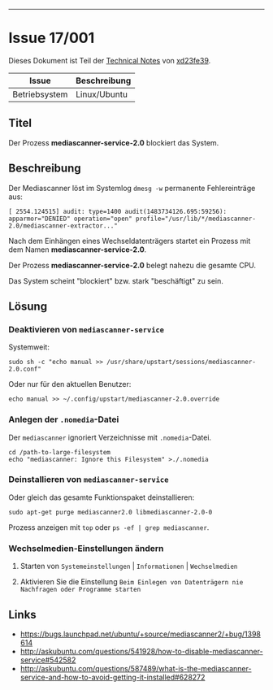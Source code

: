 [IMG001]: res/md.png
[LNK001]: ../../README.md
[LNK002]: xd23fe39@yahoo.de

* * *

# Issue 17/001

Dieses Dokument ist Teil der [Technical Notes][LNK001] von [xd23fe39][LNK002].

Issue             |Beschreibung
------------------|------------------------
Betriebsystem     |Linux/Ubuntu


## Titel

Der Prozess **mediascanner-service-2.0** blockiert das System.

## Beschreibung

Der Mediascanner löst im Systemlog `dmesg -w` permanente Fehlereinträge aus:

`[ 2554.124515] audit: type=1400 audit(1483734126.695:59256): apparmor="DENIED" operation="open" profile="/usr/lib/*/mediascanner-2.0/mediascanner-extractor..."`

Nach dem Einhängen eines Wechseldatenträgers startet ein Prozess mit dem Namen
**mediascanner-service-2.0**.

Der Prozess **mediascanner-service-2.0** belegt nahezu die gesamte CPU.

Das System scheint "blockiert" bzw. stark "beschäftigt" zu sein.

## Lösung

### Deaktivieren von `mediascanner-service`

Systemweit:

```
sudo sh -c "echo manual >> /usr/share/upstart/sessions/mediascanner-2.0.conf"
```

Oder nur für den aktuellen Benutzer:

```
echo manual >> ~/.config/upstart/mediascanner-2.0.override
```


### Anlegen der `.nomedia`-Datei

Der `mediascanner` ignoriert Verzeichnisse mit `.nomedia`-Datei.

```
cd /path-to-large-filesystem
echo "mediascanner: Ignore this Filesystem" >./.nomedia
```

### Deinstallieren von `mediascanner-service`

Oder gleich das gesamte Funktionspaket deinstallieren:

```
sudo apt-get purge mediascanner2.0 libmediascanner-2.0-0
```

Prozess anzeigen mit `top` oder `ps -ef | grep mediascanner`.


### Wechselmedien-Einstellungen ändern

1. Starten von `Systemeinstellungen` | `Informationen` | `Wechselmedien`

2. Aktivieren Sie die Einstellung `Beim Einlegen von Datenträgern nie Nachfragen oder Programme starten`



## Links

- <https://bugs.launchpad.net/ubuntu/+source/mediascanner2/+bug/1398614>
- <http://askubuntu.com/questions/541928/how-to-disable-mediascanner-service#542582>
- <http://askubuntu.com/questions/587489/what-is-the-mediascanner-service-and-how-to-avoid-getting-it-installed#628272>

